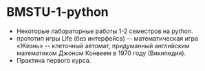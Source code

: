 # BMSTU-1-python

+ Некоторые лабораторные работы 1-2 семестров на python.
+ прототип игры Life (без интерфейса) -- математическая игра «Жизнь» --  клеточный автомат, придуманный английским математиком Джоном Конвеем в 1970 году (Википедия). 
+ Практика первого курса.
